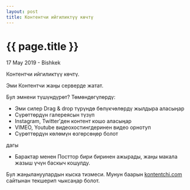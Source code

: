 ```yaml
---
layout: post
title: Контентчи ийгиликтүү көчтү
---
```


{{ page.title }}
================

<p class="meta">17 May 2019 - Bishkek</p>

Контентчи ийгиликтүү көчтү.

Эми Контентчи жаңы серверде жатат.

Бул эмнени түшүндүрөт? Төмөндөгүлөрдү:

* Эми силер Drag & drop түрүндө бөлүкчөлөрдү жылдыра аласыңар
* Сүрөттөрдүн галереясын түзүп
* Instagram, Twitter'ден контент кошо аласыңар
* VIMEO, Youtube видеохостингдеринен видео орнотуп
* Сүрөттөрдүн көлөмүн өзгөрсөңөр болот

дагы

* Барактар менен Посттор бири биринен ажырады, жаңы макала жазыш үчүн баскыч кошулду.

Бул жаңылануулардын кыска тизмеси. Мунун баарын <a href="https://kontentchi.com">kontentchi.com</a> сайтынан текшерип чыксаңар болот.

